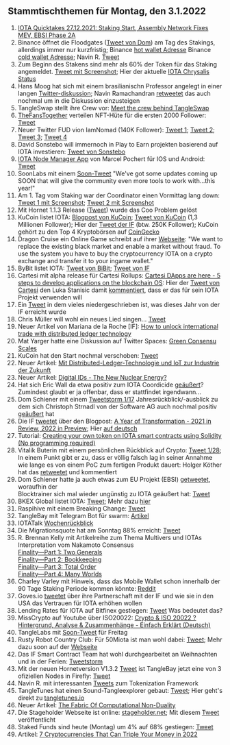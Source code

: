 ## Stammtischthemen für Montag, den 3.1.2022

1. [IOTA Quicktakes 27.12.2021: Staking Start, Assembly Network Fixes MEV, EBSI Phase 2A](https://www.youtube.com/watch?v=nmGmi9TXH7o)
2. Binance öffnet die Floodgates ([Tweet von Dom](https://twitter.com/DomSchiener/status/1475744400085065728?s=20)) am Tag des Stakings, allerdings immer nur kurzfristig; Binance [hot wallet Adresse](https://explorer.iota.org/mainnet/addr/iota1qrp7wn7ag964yh7r6csphg8l47q9ehlpxz8tukhad09x7avjj09s5qunq87)
Binance [cold wallet Adresse](https://explorer.iota.org/mainnet/addr/iota1qrw93e6mpj8s4uxg5rxecs44uw07rc2r0awegvc9k9zdxk38rx9vs7wu9r9); Navin R. [Tweet](https://twitter.com/navinram999/status/1475820411401158660?s=20)
3. Zum Beginn des Stakens sind mehr als 60% der Token für das Staking angemeldet. [Tweet mit Screenshot](https://twitter.com/Vrom14286662/status/1475801963539226626?s=20); Hier der aktuelle [IOTA Chrysalis Status](https://chrysalis.iota.org/status)
4. Hans Moog hat sich mit einem brasilianischn Professor angelegt in einer langen [Twitter-diskussion](https://twitter.com/hus_qy/status/1383766171736961033?s=20); Navin Ramachandran [retweetet](https://twitter.com/navinram999/status/1476301207035596800?s=20) das auch nochmal um in die Diskussion einzusteigen
5. TangleSwap stellt ihre Crew vor: [Meet the crew behind TangleSwap](https://tangleswap.medium.com/meet-the-crew-behind-tangleswap-1d85c21af876)
6. [TheFansTogether](https://twitter.com/TheFansTogether) verteilen NFT-Hüte für die ersten 2000 Follower: [Tweet](https://twitter.com/TheFansTogether/status/1475890927478706177?s=20)
7. Neuer Twitter FUD vion IamNomad (140K Follower): [Tweet 1](https://twitter.com/IamNomad/status/1475900242474283009?s=20); [Tweet 2](https://twitter.com/IamNomad/status/1475900443247185930?s=20); [Tweet 3](https://twitter.com/IamNomad/status/1475927519585050636?s=20); [Tweet 4](https://twitter.com/IamNomad/status/1475932866743881728?s=20)
8. David Sonstebo will immernoch in Play to Earn projekten basierend auf IOTA investieren: [Tweet von Sonstebo](https://twitter.com/DavidSonstebo/status/1475915881054154755?s=20)
9. [IOTA Node Manager App](https://iota-node-manager.devster-hh.de/) von Marcel Pochert für IOS und Android: [Tweet](https://twitter.com/marcel_pochert/status/1475850233607299083?s=20)
10. SoonLabs mit einem [Soon-Tweet](https://twitter.com/soon_labs/status/1474329662352359426?s=20) "We've got some updates coming up SOON that will give the community even more tools to work with...this year!"
11. Am 1. Tag vom Staking war der Coordinator einen Vormittag lang down: [Tweet 1 mit Screenshot](https://twitter.com/Vrom14286662/status/1476091583409885187?s=20); [Tweet 2 mit Screenshot](https://twitter.com/IOTA_crypto/status/1476101564230209543?s=20)
12. Mit Hornet 1.1.3 Release ([Tweet](https://twitter.com/GoHornet/status/1476148078411272192?s=20)) wurde das Coo Problem gelöst
13. KuCoin listet IOTA: [Blogpost von KuCoin](https://www.kucoin.com/news/en-iota-iota-gets-listed-on-kucoin); [Tweet von KuCoin](https://twitter.com/kucoincom/status/1476128357565837315?s=20) (1,3 Millionen Follower); Hier der [Tweet der IF](https://twitter.com/iota/status/1476171394656444419?s=20) (btw. 250K Follower); KuCoin gehört zu den Top 4 Kryptobörsen auf [CoinGecko](https://www.coingecko.com/en/exchanges)
14. Dragon Cruise ein Online Game schreibt auf ihrer [Webseite](https://dragon-crusade.one/): "We want to replace the existing black market and enable a market without fraud. To use the system you have to buy the cryptocurrency IOTA on a crypto exchange and transfer it to your ingame wallet."
15. ByBit listet IOTA: [Tweet von BiBit](https://twitter.com/Bybit_Official/status/1476180714332827652?s=20); [Tweet von IF](https://twitter.com/iota/status/1476235719316320256?s=20)
16. Cartesi mit alpha release für Cartesi Rollups: [Cartesi DApps are here - 5 steps to develop applications on the blockchain OS](https://medium.com/cartesi/cartesi-dapps-are-here-e07f358207d6): Hier der [Tweet von Cartesi](https://twitter.com/cartesiproject/status/1476342010734911491?s=20) den Luka Stanisic damit [kommentiert](https://twitter.com/lukastanisic99/status/1476456805622501376?s=20), dass er das für sein IOTA Projekt verwenden will
17. Ein [Tweet](https://twitter.com/Deep_Sea_Iotan/status/1476311903580213249?s=20) in dem vieles niedergeschrieben ist, was dieses Jahr von der IF erreicht wurde
18. Chris Müller will wohl ein neues Lied singen... [Tweet](https://twitter.com/ChrisMuellerHI/status/1476448799212060672?s=20)
19. Neuer Artikel von Mariana de la Roche [IF]: [How to unlock international trade with distributed ledger technology](https://apolitical.co/solution-articles/en/how-to-unlock-international-trade-with-distributed-ledger-technology)
20. Mat Yarger hatte eine Diskussion auf Twitter Spaces: [Green Consensu Scales](https://twitter.com/Mat_Yarger/status/1475994705229922307?t=LsAcNLAAVdvaaiBaWutZ1Q&s=19)
21. KuCoin hat den Start nochmal verschoben: [Tweet](https://twitter.com/1otaK1ng/status/1476480253908463617?s=20)
22. Neuer Artikel: [Mit Distributed-Ledger-Technologie und IoT zur Industrie der Zukunft](https://www.industry-of-things.de/mit-distributed-ledger-technologie-und-iot-zur-industrie-der-zukunft-a-1080361/)
23. Neuer Artikel: [Digital IDs - The New Nuclear Energy?](https://sefear.medium.com/digital-ids-the-new-nuclear-energy-b7c254e10ff6?source=social.tw)
24. Hat sich Eric Wall da etwa positiv zum IOTA Coordicide [geäußert](https://twitter.com/ercwl/status/1476113446634676228?s=20)? Zumindest glaubt er ja offenbar, dass er stattfindet irgendwann...
25. Dom Schiener mit einem [Tweetstorm 1/17](https://twitter.com/DomSchiener/status/1476943083354959876?s=20) Jahresrückblick/-ausblick zu dem sich Christoph Strnadl von der Software AG auch nochmal positiv [geäußert](https://twitter.com/archimate/status/1476966378246651907?s=20) hat
26. Die IF [tweetet](https://twitter.com/iota/status/1476916371145596971?s=20) über den Blogpost: [A Year of Transformation - 2021 in Review, 2022 in Preview](https://blog.iota.org/a-year-of-transformation/); Hier [auf deutsch](https://iota-kurs.de/ein-jahr-der-veraenderung/)
27. Tutorial: [Creating your own token on IOTA smart contracts using Solidity (No programming required)](https://iotaguide.notion.site/Creating-your-own-token-on-IOTA-smart-contracts-using-Solidity-No-programming-required-d61aeff320324f2a9cb76c620aa0ace4)
28. Vitalik Buterin mit einem persönlichen Rückblick auf Crypto: [Tweet 1/28](https://twitter.com/VitalikButerin/status/1477402749994156036?s=20); In einem Punkt gibt er zu, dass er völlig falsch lag in seiner Annahme wie lange es von einem PoC zum fertigen Produkt dauert: Holger Köther hat das [retweetet](https://twitter.com/HolgerKoether/status/1477615382718521345?s=20) und kommentiert
29. Dom Schiener hatte ja auch etwas zum EU Projekt (EBSI) [getweetet](https://twitter.com/domschiener/status/1476943211511881730?s=21), woraufhin der <br>Blocktrainer sich mal wieder ungünstig zu IOTA geäußert hat: [Tweet](https://twitter.com/blocktrainer/status/1477306401785483266?s=20)
30. BKEX Global listet IOTA: [Tweet](https://twitter.com/IotaBullrun2020/status/1477257345965203459?s=20); Mehr dazu [hier](https://bkex.zendesk.com/hc/en-us/articles/4413542027289)
31. Raspihive mit einem Breaking Change: [Tweet](https://twitter.com/raspihive/status/1477678650212368385?s=20)
32. TangleBay mit Telegram Bot für swarm: [Artikel](https://tanglebay.com/article/4-swarm-watchdog-telegram-notifications/)
33. IOTATalk [Wochenrückblick](https://www.iota-talk.com/index.php?article/147-week-in-review-from-26th-december-2021-to-2nd-januar-2022/)
34. Die Migrationsquote hat am Sonntag 88% erreicht: [Tweet](https://twitter.com/Vrom14286662/status/1477701370547523585?s=20)
35. R. Brennan Kelly mit Artikelreihe zum Thema Multivers und IOTAs Interpretation vom Nakamoto Consensus <br>[Finality—Part 1: Two Generals](https://iologica.substack.com/p/two-generals) <br>[Finality—Part 2: Bookkeeping](https://iologica.substack.com/p/bookkeeping) <br>[Finality—Part 3: Total Order](https://iologica.substack.com/p/total-order) <br>[Finality—Part 4: Many Worlds](https://iologica.substack.com/p/many-worlds)
36. Charley Varley mit Hinweis, dass das Mobile Wallet schon innerhalb der 90 Tage Staking Periode kommen könnte: [Reddit](https://www.reddit.com/r/Iota/comments/rtnxnv/charlie_varley_wallet_lead_in_if_hints_that_the/?utm_source=ifttt)
37. Goves.io [tweetet](https://twitter.com/govs_io/status/1477649314268782592?s=21) über ihre Partnerschaft mit der IF und wie sie in den USA das Vertrauen für IOTA erhöhen wollen
38. Lending Rates für IOTA auf Bitfinex gestiegen: [Tweet](https://twitter.com/cryptoyields/status/1477551505171308544?s=20) Was bedeutet das?
39. MissCrypto auf Youtube über ISO20022: [Crypto & ISO 20022 ? Hintergrund, Analyse & Zusammenhänge - Einfach Erklärt (Deutsch)](https://www.youtube.com/watch?v=hdM1oBxPvcc)
40. TangleLabs mit [Soon-Tweet](https://twitter.com/Tangle_Labs/status/1477239855205736454?s=20) für Freitag
41. Rusty Robot Country Club: Für 50Miota ist man wohl dabei: [Tweet](https://twitter.com/RustyRobotCC/status/1477209080758517761?s=20); Mehr dazu soon auf der [Webseite](https://rustyrobot.io/)
42. Das IF Smart Contract Team hat wohl durchgearbeitet an Weihnachten und in der Ferien: [Tweetstorm](https://twitter.com/Deep_Sea_Iotan/status/1477695883961454594?s=20)
43. Mit der neuen Hornetversion V1.3.2 [Tweet](https://twitter.com/2779530283Mi/status/1477758991572910086?s=20) ist TangleBay jetzt eine von 3 ofiziellen Nodes in Firefly: [Tweet](https://twitter.com/tanglebay/status/1477902581007536134?s=20)
44. Navin R. mit interessanten [Tweets](https://twitter.com/navinram999/status/1477558272555106309?s=20) zum Tokenization Framework
45. TangleTunes hat einen Sound-Tangleexplorer gebaut: [Tweet](https://twitter.com/TangleTunes/status/1477667816136454150?s=20); Hier geht's direkt zu [tangletunes.io](https://tangletunes.io/visualizer)
46. Neuer Artikel: [The Fabric Of Computational Non-Duality](https://medium.com/@parecejacob/227b2daa6ba3)
47. Die Stageholder Webseite ist online: [stageholder.net](https://stageholders.net/); Mit diesem [Tweet](https://twitter.com/stageholders/status/1477942698120290307?s=20) veröffentlicht
48. Staked Funds sind heute (Montag) um 4% auf 68% gestiegen: [Tweet](https://twitter.com/CryptoTruthsee1/status/1477952072238698496?s=20)
49. Artikel: [7 Cryptocurrencies That Can Triple Your Money in 2022](https://www.fool.com/investing/2022/01/01/7-cryptocurrencies-can-triple-your-money-in-2022/)
